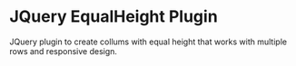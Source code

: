 JQuery EqualHeight Plugin
=================

JQuery plugin to create collums with equal height that works with multiple rows and responsive design.

